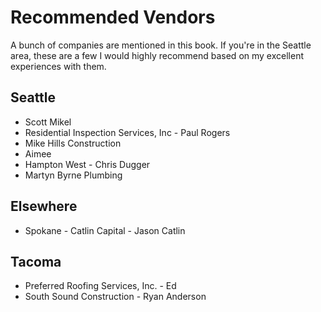 # Recommended Vendors

A bunch of companies are mentioned in this book.  If you're in the Seattle area, these are a few I would highly recommend based on my excellent experiences with them.

## Seattle

* Scott Mikel
* Residential Inspection Services, Inc - Paul Rogers
* Mike Hills Construction
* Aimee
* Hampton West - Chris Dugger
* Martyn Byrne Plumbing

## Elsewhere

* Spokane - Catlin Capital - Jason Catlin

## Tacoma

* Preferred Roofing Services, Inc. - Ed
* South Sound Construction - Ryan Anderson
